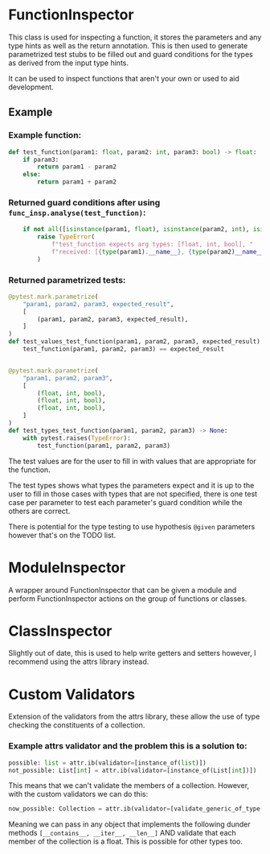 # FunctionInspector


This class is used for inspecting a function, it stores the parameters and any type hints as well as the return annotation. 
This is then used to generate parametrized test stubs to be filled out and guard conditions for the types as derived from 
the input type hints.

It can be used to inspect functions that aren't your own or used to aid development.

## Example
### Example function:
```python
def test_function(param1: float, param2: int, param3: bool) -> float:
    if param3:
        return param1 - param2
    else:
        return param1 + param2
```

### Returned guard conditions after using `func_insp.analyse(test_function)`:

```python
    if not all([isinstance(param1, float), isinstance(param2, int), isinstance(param3, bool)]):
        raise TypeError(
            f"test_function expects arg types: [float, int, bool], "
            f"received: [{type(param1).__name__}, {type(param2)__name__}, {type(param3).__name__}]"
        )
```


### Returned parametrized tests:
```python
@pytest.mark.parametrize(
    "param1, param2, param3, expected_result",
    [
        (param1, param2, param3, expected_result),
    ]
)
def test_values_test_function(param1, param2, param3, expected_result) -> None:
    test_function(param1, param2, param3) == expected_result


@pytest.mark.parametrize(
    "param1, param2, param3",
    [
        (float, int, bool),
        (float, int, bool),
        (float, int, bool),
    ]
)
def test_types_test_function(param1, param2, param3) -> None:
    with pytest.raises(TypeError):
        test_function(param1, param2, param3) 
```
The test values are for the user to fill in with values that are appropriate for the function.

The test types shows what types the parameters expect and it is up to the user to fill in those cases with types that are
not specified, there is one test case per parameter to test each parameter's guard condition while the others are correct.

There is potential for the type testing to use hypothesis `@given` parameters however that's on the TODO list.


# ModuleInspector

A wrapper around FunctionInspector that can be given a module and perform FunctionInspector actions on the group of functions or classes.


# ClassInspector

Slightly out of date, this is used to help write getters and setters however, I recommend using the attrs library instead.


# Custom Validators
Extension of the validators from the attrs library, these allow the use of type checking the constituents of a collection.

### Example attrs validator and the problem this is a solution to:
```python
possible: list = attr.ib(validator=[instance_of(list)])
not_possible: List[int] = attr.ib(validator=[instance_of(List[int])])
```

This means that we can't validate the members of a collection. However, with the custom validators we can do this:

```python
now_possible: Collection = attr.ib(validator=[validate_generic_of_type(Collection, float)])
```

Meaning we can pass in any object that implements the following dunder methods `[__contains__, __iter__, __len__]` 
AND validate that each member of the collection is a float. This is possible for other types too.
